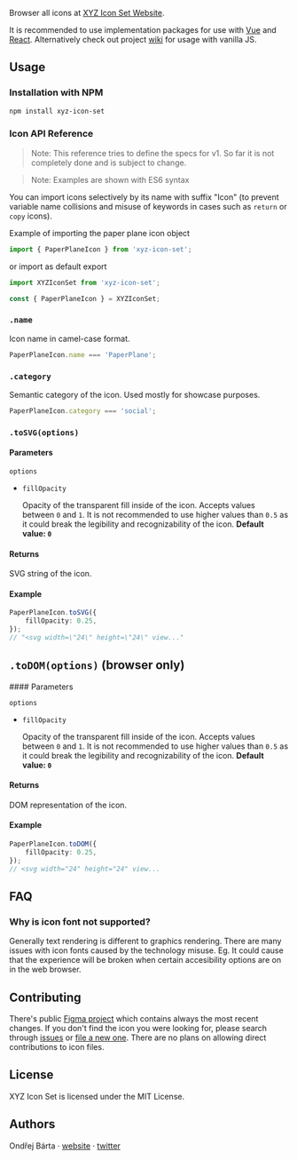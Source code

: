 Browser all icons at [XYZ Icon Set Website](https://ondrejbarta.xyz/xyz-icon-set).

It is recommended to use implementation packages for use with [Vue](https://github.com/bartaxyz/xyz-icon-set-vue) and [React](https://github.com/bartaxyz/xyz-icon-set-react). Alternatively check out project [wiki](https://github.com/bartaxyz/xyz-icon-set/wiki) for usage with vanilla JS.

## Usage

### Installation with NPM

```bash
npm install xyz-icon-set
```

### Icon API Reference

> Note: This reference tries to define the specs for v1. So far it is not completely done and is subject to change.

> Note: Examples are shown with ES6 syntax

You can import icons selectively by its name with suffix "Icon" (to prevent variable name collisions and misuse of keywords in cases such as `return` or `copy` icons).

Example of importing the paper plane icon object

```typescript
import { PaperPlaneIcon } from 'xyz-icon-set';
```

or import as default export

```typescript
import XYZIconSet from 'xyz-icon-set';

const { PaperPlaneIcon } = XYZIconSet;
```

### `.name`

Icon name in camel-case format.
```typescript
PaperPlaneIcon.name === 'PaperPlane';
```


### `.category`
Semantic category of the icon. Used mostly for showcase purposes.
```typescript
PaperPlaneIcon.category === 'social';
```


### `.toSVG(options)`
#### Parameters

`options`

- `fillOpacity`

  Opacity of the transparent fill inside of the icon. Accepts values between `0` and `1`. It is not recommended to use higher values than `0.5` as it could break the legibility and recognizability of the icon.
  **Default value: `0`**

#### Returns

SVG string of the icon.


#### Example

```typescript
PaperPlaneIcon.toSVG({
    fillOpacity: 0.25,
});
// "<svg width=\"24\" height=\"24\" view..."
```

## `.toDOM(options)` (browser only)

#### Parameters

`options`

- `fillOpacity`

  Opacity of the transparent fill inside of the icon. Accepts values between `0` and `1`. It is not recommended to use higher values than `0.5` as it could break the legibility and recognizability of the icon.
  **Default value: `0`**

#### Returns

DOM representation of the icon.

#### Example

```typescript
PaperPlaneIcon.toDOM({
    fillOpacity: 0.25,
});
// <svg width="24" height="24" view...
```



## FAQ  

### Why is icon font not supported?

Generally text rendering is different to graphics rendering. There are many issues with icon fonts caused by the technology misuse. Eg. It could cause that the experience will be broken when certain accesibility options are on in the web browser.

## Contributing

There's public [Figma project](https://www.figma.com/file/aL6uKzwVzrTG3sTE2pbN4gOb/XYZ-Icon-Set) which contains always the most recent changes. If you don't find the icon you were looking for, please search through [issues](https://github.com/bartaxyz/xyz-icon-set/issues) or [file a new one](https://github.com/bartaxyz/xyz-icon-set/issues/new). There are no plans on allowing direct contributions to icon files.

## License

XYZ Icon Set is licensed under the MIT License.

## Authors

Ondřej Bárta &middot; [website](https://ondrejbarta.xyz) &middot; [twitter](https://twitter.com/bartaxyz)
